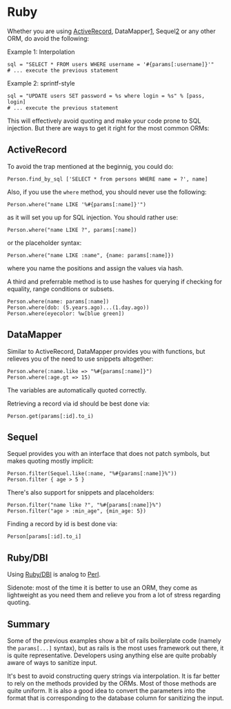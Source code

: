 Ruby
====

Whether you are using [ActiveRecord][0], DataMapper[1], Sequel[2] or any other ORM, do avoid the following:

Example 1: Interpolation

    sql = "SELECT * FROM users WHERE username = '#{params[:username]}'"
    # ... execute the previous statement

Example 2: sprintf-style

    sql = "UPDATE users SET password = %s where login = %s" % [pass, login]
    # ... execute the previous statement

This will effectively avoid quoting and make your code prone to SQL injection. But there are ways to get it right
for the most common ORMs:

ActiveRecord
------------

To avoid the trap mentioned at the beginnig, you could do:

    Person.find_by_sql ['SELECT * from persons WHERE name = ?', name]

Also, if you use the ``where`` method, you should never use the following:

    Person.where("name LIKE '%#{params[:name]}'")

as it will set you up for SQL injection. You should rather use:

    Person.where("name LIKE ?", params[:name])

or the placeholder syntax:

    Person.where("name LIKE :name", {name: params[:name]})

where you name the positions and assign the values via hash.

A third and preferrable method is to use hashes for querying if checking for equality, range conditions or subsets.

    Person.where(name: params[:name])
    Person.where(dob: (5.years.ago)...(1.day.ago))
    Person.where(eyecolor: %w[blue green])

DataMapper
----------

Similar to ActiveRecord, DataMapper provides you with functions, but relieves you of the need to use snippets
altogether:

    Person.where(:name.like => "%#{params[:name]}")
    Person.where(:age.gt => 15)

The variables are automatically quoted correctly.

Retrieving a record via id should be best done via:

    Person.get(params[:id].to_i)

Sequel
------

Sequel provides you with an interface that does not patch symbols, but makes quoting mostly implicit:

    Person.filter(Sequel.like(:name, "%#{params[:name]}%"))
    Person.filter { age > 5 }

There's also support for snippets and placeholders:

    Person.filter("name like ?", "%#{params[:name]}%")
    Person.filter("age > :min_age", {min_age: 5})

Finding a record by id is best done via:

    Person[params[:id].to_i]


Ruby/DBI
--------

Using [Ruby/DBI](http://ruby-dbi.rubyforge.org/) is analog to [Perl](./perl.html).

Sidenote: most of the time it is better to use an ORM, they come as lightweight as you need them and relieve you from a
lot of stress regarding quoting.


Summary
-------

Some of the previous examples show a bit of rails boilerplate code (namely the ``params[...]`` syntax), but as rails is
the most uses framework out there, it is quite representative. Developers using anything else are quite probably aware
of ways to sanitize input.

It's best to avoid constructing query strings via interpolation. It is far better to rely on the methods provided by the
ORMs.  Most of those methods are quite uniform. It is also a good idea to convert the parameters into the format that is
corresponding to the database column for sanitizing the input.


[0]: http://guides.rubyonrails.org/active_record_querying.html
[1]: http://datamapper.org/docs/find.html
[2]: http://sequel.rubyforge.org/rdoc/files/doc/dataset_filtering_rdoc.html
